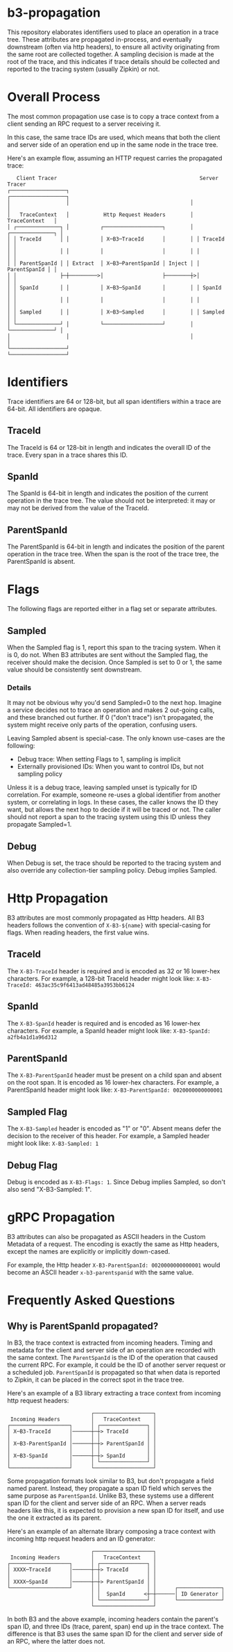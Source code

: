 # b3-propagation

This repository elaborates identifiers used to place an operation in a trace tree. These attributes are propagated in-process, and eventually downstream (often via http headers), to ensure all activity originating from the same root are collected together. A sampling decision is made at the root of the trace, and this indicates if trace details should be collected and reported to the tracing system (usually Zipkin) or not.

# Overall Process

The most common propagation use case is to copy a trace context from a client 
sending an RPC request to a server receiving it.

In this case, the same trace IDs are used, which means that both the client and
server side of an operation end up in the same node in the trace tree.

Here's an example flow, assuming an HTTP request carries the propagated trace:

```
   Client Tracer                                              Server Tracer     
┌──────────────────┐                                       ┌──────────────────┐
│                  │                                       │                  │
│   TraceContext   │           Http Request Headers        │   TraceContext   │
│ ┌──────────────┐ │          ┌───────────────────┐        │ ┌──────────────┐ │
│ │ TraceId      │ │          │ X─B3─TraceId      │        │ │ TraceId      │ │
│ │              │ │          │                   │        │ │              │ │
│ │ ParentSpanId │ │ Extract  │ X─B3─ParentSpanId │ Inject │ │ ParentSpanId │ │
│ │              ├─┼─────────>│                   ├────────┼>│              │ │
│ │ SpanId       │ │          │ X─B3─SpanId       │        │ │ SpanId       │ │
│ │              │ │          │                   │        │ │              │ │
│ │ Sampled      │ │          │ X─B3─Sampled      │        │ │ Sampled      │ │
│ └──────────────┘ │          └───────────────────┘        │ └──────────────┘ │
│                  │                                       │                  │
└──────────────────┘                                       └──────────────────┘
```


# Identifiers
Trace identifiers are 64 or 128-bit, but all span identifiers within a trace are 64-bit. All identifiers are opaque.

## TraceId

The TraceId is 64 or 128-bit in length and indicates the overall ID of the trace. Every span in a trace shares this ID.

## SpanId

The SpanId is 64-bit in length and indicates the position of the current operation in the trace tree. The value should not be interpreted: it may or may not be derived from the value of the TraceId.

## ParentSpanId

The ParentSpanId is 64-bit in length and indicates the position of the parent operation in the trace tree. When the span is the root of the trace tree, the ParentSpanId is absent.

# Flags
The following flags are reported either in a flag set or separate attributes.

## Sampled

When the Sampled flag is 1, report this span to the tracing system. When it is 0, do not. When B3 attributes are sent without the Sampled flag, the receiver should make the decision. Once Sampled is set to 0 or 1, the same value should be consistently sent downstream.

### Details

It may not be obvious why you'd send Sampled=0 to the next hop. Imagine a service decides not to trace an operation and makes 2 out-going calls, and these branched out further. If 0 ("don't trace") isn't propagated, the system might receive only parts of the operation, confusing users.

Leaving Sampled absent is special-case. The only known use-cases are the following:

* Debug trace: When setting Flags to 1, sampling is implicit
* Externally provisioned IDs: When you want to control IDs, but not sampling policy

Unless it is a debug trace, leaving sampled unset is typically for ID correlation. For example, someone re-uses a global identifier from another system, or correlating in logs. In these cases, the caller knows the ID they want, but allows the next hop to decide if it will be traced or not. The caller should not report a span to the tracing system using this ID unless they propagate Sampled=1.

## Debug
When Debug is set, the trace should be reported to the tracing system and also override any collection-tier sampling policy. Debug implies Sampled.

# Http Propagation
B3 attributes are most commonly propagated as Http headers. All B3 headers follows the convention of `X-B3-${name}` with special-casing for flags. When reading headers, the first value wins.

## TraceId
The `X-B3-TraceId` header is required and is encoded as 32 or 16 lower-hex characters. For example, a 128-bit TraceId header might look like: `X-B3-TraceId: 463ac35c9f6413ad48485a3953bb6124`

## SpanId
The `X-B3-SpanId` header is required and is encoded as 16 lower-hex characters. For example, a SpanId header might look like: `X-B3-SpanId: a2fb4a1d1a96d312`

## ParentSpanId
The `X-B3-ParentSpanId` header must be present on a child span and absent on the root span. It is encoded as 16 lower-hex characters. For example, a ParentSpanId header might look like: `X-B3-ParentSpanId: 0020000000000001`

## Sampled Flag
The `X-B3-Sampled` header is encoded as "1" or "0". Absent means defer the decision to the receiver of this header. For example, a Sampled header might look like: `X-B3-Sampled: 1`

## Debug Flag
Debug is encoded as `X-B3-Flags: 1`. Since Debug implies Sampled, so don't also send "X-B3-Sampled: 1".

# gRPC Propagation
B3 attributes can also be propagated as ASCII headers in the Custom Metadata of
a request. The encoding is exactly the same as Http headers, except the names are
explicitly or implicitly down-cased.

For example, the Http header `X-B3-ParentSpanId: 0020000000000001` would become
an ASCII header `x-b3-parentspanid` with the same value.

# Frequently Asked Questions

## Why is ParentSpanId propagated?

In B3, the trace context is extracted from incoming headers. Timing and
metadata for the client and server side of an operation are recorded with
the same context. The `ParentSpanId` is the ID of the operation that caused
the current RPC. For example, it could be the ID of another server request
or a scheduled job. `ParentSpanId` is propagated so that when data is reported
to Zipkin, it can be placed in the correct spot in the trace tree.

Here's an example of a B3 library extracting a trace context from incoming http
request headers:
```
                           ┌───────────────────┐
 Incoming Headers          │   TraceContext    │
┌───────────────────┐      │ ┌───────────────┐ │
│ X─B3-TraceId      │──────┼─┼> TraceId      │ │
│                   │      │ │               │ │
│ X─B3-ParentSpanId │──────┼─┼> ParentSpanId │ │
│                   │      │ │               │ │
│ X─B3-SpanId       │──────┼─┼> SpanId       │ │
│                   │      │ └───────────────┘ │
└───────────────────┘      └───────────────────┘
```

Some propagation formats look similar to B3, but don't propagate a field named
parent. Instead, they propagate a span ID field which serves the same purpose
as `ParentSpanId`. Unlike B3, these systems use a different span ID for the
client and server side of an RPC. When a server reads headers like this, it is
expected to provision a new span ID for itself, and use the one it extracted as
its parent.

Here's an example of an alternate library composing a trace context with
incoming http request headers and an ID generator:
```
                           ┌───────────────────┐
 Incoming Headers          │   TraceContext    │
┌───────────────────┐      │ ┌───────────────┐ │
│ XXXX─TraceId      │──────┼─┼> TraceId      │ │
│                   │      │ │               │ │
│ XXXX─SpanId       │──────┼─┼> ParentSpanId │ │
└───────────────────┘      │ │               │ │      ┌──────────────┐
                           │ │  SpanId      <┼─┼──────│ ID Generator │
                           │ └───────────────┘ │      └──────────────┘
                           └───────────────────┘
```

In both B3 and the above example, incoming headers contain the parent's span ID,
and three IDs (trace, parent, span) end up in the trace context. The difference
is that B3 uses the same span ID for the client and server side of an RPC, where
the latter does not.
